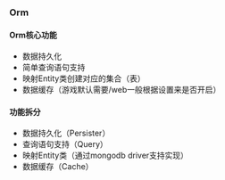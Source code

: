 ### Orm
#### Orm核心功能
- 数据持久化
- 简单查询语句支持
- 映射Entity类创建对应的集合（表）
- 数据缓存（游戏默认需要/web一般根据设置来是否开启）


#### 功能拆分
- 数据持久化（Persister）
- 查询语句支持（Query）
- 映射Entity类（通过mongodb driver支持实现）
- 数据缓存（Cache）


##### 